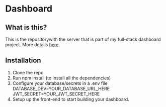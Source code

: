 # Dashboard

## What is this?

This is the repositorywith the server that is part of my full-stack dashboard project. More details [here](https://github.com/willemverbuyst/school-dashboard-frontend).

## Installation

1. Clone the repo
2. Run npm install (to install all the dependencies)
3. Configure your database/secrets in a .env file
   DATABASE_DEV=YOUR_DATABASE_URL_HERE
   JWT_SECRET=YOUR_JWT_SECRET_HERE
4. Setup up the front-end to start building your dashboard.
